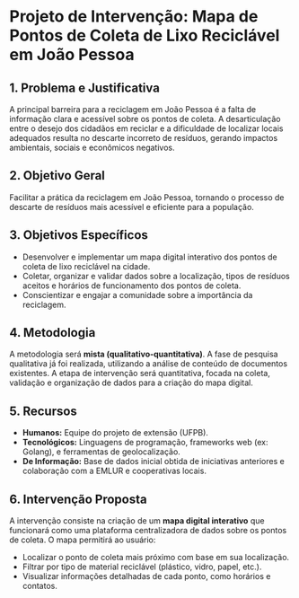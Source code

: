 # **Projeto de Intervenção: Mapa de Pontos de Coleta de Lixo Reciclável em João Pessoa**

## **1. Problema e Justificativa**
A principal barreira para a reciclagem em João Pessoa é a falta de informação clara e acessível sobre os pontos de coleta. A desarticulação entre o desejo dos cidadãos em reciclar e a dificuldade de localizar locais adequados resulta no descarte incorreto de resíduos, gerando impactos ambientais, sociais e econômicos negativos.

## **2. Objetivo Geral**
Facilitar a prática da reciclagem em João Pessoa, tornando o processo de descarte de resíduos mais acessível e eficiente para a população.

## **3. Objetivos Específicos**
* Desenvolver e implementar um mapa digital interativo dos pontos de coleta de lixo reciclável na cidade.
* Coletar, organizar e validar dados sobre a localização, tipos de resíduos aceitos e horários de funcionamento dos pontos de coleta.
* Conscientizar e engajar a comunidade sobre a importância da reciclagem.

## **4. Metodologia**
A metodologia será **mista (qualitativo-quantitativa)**. A fase de pesquisa qualitativa já foi realizada, utilizando a análise de conteúdo de documentos existentes. A etapa de intervenção será quantitativa, focada na coleta, validação e organização de dados para a criação do mapa digital.

## **5. Recursos**
* **Humanos:** Equipe do projeto de extensão (UFPB).
* **Tecnológicos:** Linguagens de programação, frameworks web (ex: Golang), e ferramentas de geolocalização.
* **De Informação:** Base de dados inicial obtida de iniciativas anteriores e colaboração com a EMLUR e cooperativas locais.

## **6. Intervenção Proposta**
A intervenção consiste na criação de um **mapa digital interativo** que funcionará como uma plataforma centralizadora de dados sobre os pontos de coleta. O mapa permitirá ao usuário:
* Localizar o ponto de coleta mais próximo com base em sua localização.
* Filtrar por tipo de material reciclável (plástico, vidro, papel, etc.).
* Visualizar informações detalhadas de cada ponto, como horários e contatos.
